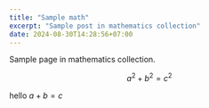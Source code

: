 ```yaml
---
title: "Sample math"
excerpt: "Sample post in mathematics collection"
date: 2024-08-30T14:28:56+07:00
---
```


Sample page in mathematics collection.

$$a^2 + b^2 = c^2$$

hello $a + b = c$